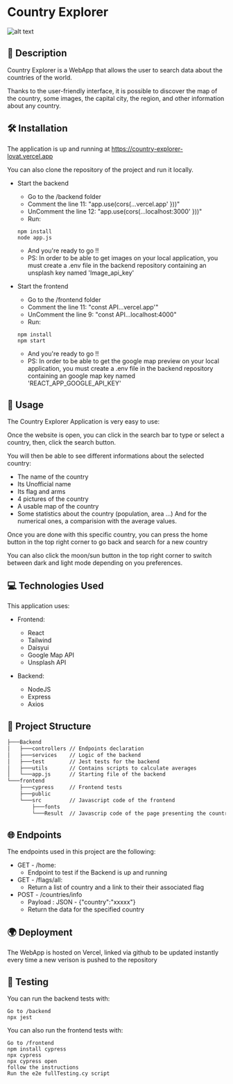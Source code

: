 # Country Explorer

![alt text](https://i.ibb.co/T8drLR8/ce2.png)

## 📝 Description

Country Explorer is a WebApp that allows the user to search data about the countries of the world.

Thanks to the user-friendly interface, it is possible to discover the map of the country, some images, the capital city, the region, and other information about any country.

## 🛠️ Installation

The application is up and running at https://country-explorer-lovat.vercel.app

You can also clone the repository of the project and run it locally.

- Start the backend
    - Go to the /backend folder
    - Comment the line 11: "app.use(cors(...vercel.app' }))" 
    - UnComment the line 12: "app.use(cors(...localhost:3000' }))"
    - Run:
    ```
    npm install
    node app.js
    ```
    - And you're ready to go !!
    - PS: In order to be able to get images on your local application, you must create a .env file in the backend repository containing an unsplash key named 'Image_api_key'

- Start the frontend
    - Go to the /frontend folder
    - Comment the line 11: "const API...vercel.app'" 
    - UnComment the line 9: "const API...localhost:4000"
    - Run:
    ```
    npm install
    npm start
    ```
    - And you're ready to go !!
    - PS: In order to be able to get the google map preview on your local application, you must create a .env file in the backend repository containing an google map key named 'REACT_APP_GOOGLE_API_KEY'

## 🚀 Usage

The Country Explorer Application is very easy to use:

Once the website is open, you can click in the search bar to type or select a country, then, click the search button.

You will then be able to see different informations about the selected country:
- The name of the country
- Its Unofficial name
- Its flag and arms
- 4 pictures of the country
- A usable map of the country
- Some statistics about the country (population, area ...) And for the numerical ones, a comparision with the average values.

Once you are done with this specific country, you can press the home button in the top right corner to go back and search for a new country

You can also click the moon/sun button in the top right corner to switch between dark and light mode depending on you preferences.

## 💻 Technologies Used

This application uses:
- Frontend:
    - React
    - Tailwind
    - Daisyui
    - Google Map API
    - Unsplash API

- Backend:
    - NodeJS
    - Express
    - Axios

## 📂 Project Structure

```bash
├───Backend
│   ├───controllers // Endpoints declaration
│   ├───services    // Logic of the backend
│   ├───test        // Jest tests for the backend
│   ├───utils       // Contains scripts to calculate averages
│   └───app.js      // Starting file of the backend
└───frontend
    ├───cypress     // Frontend tests
    ├───public
    └───src         // Javascript code of the frontend
        ├───fonts 
        └───Result  // Javascrip code of the page presenting the country
```

## 🌐 Endpoints

The endpoints used in this project are the following:
- GET - /home:
    - Endpoint to test if the Backend is up and running
- GET - /flags/all:
    - Return a list of country and a link to their their associated flag
- POST - /countries/info
    - Payload : JSON - {"country":"xxxxx"}
    - Return the data for the specified country

## 🌍 Deployment

The WebApp is hosted on Vercel, linked via github to be updated instantly every time a new verison is pushed to the repository

## 🧪 Testing

You can run the backend tests with:
```
Go to /backend
npx jest
```
You can also run the frontend tests with:
```
Go to /frontend
npm install cypress
npx cypress
npx cypress open
follow the instructions
Run the e2e fullTesting.cy script
```
